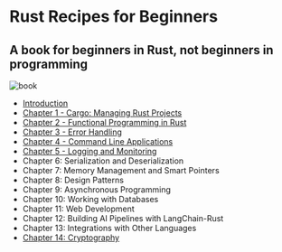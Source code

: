# Rust Recipes for Beginners
## A book for beginners in Rust, not beginners in programming

![book](https://github.com/evgenyigumnov/rust-recipes-for-beginners/raw/HEAD/book.png)

- [Introduction](./src/chapter_0.md)
- [Chapter 1 - Cargo: Managing Rust Projects](./src/chapter_1.md)
- [Chapter 2 - Functional Programming in Rust](./src/chapter_2.md)
- [Chapter 3 - Error Handling](./src/chapter_3.md)
- [Chapter 4 - Command Line Applications](./src/chapter_4.md)
- [Chapter 5 - Logging and Monitoring](./src/chapter_5.md)
- Chapter 6: Serialization and Deserialization
- Chapter 7: Memory Management and Smart Pointers
- Chapter 8: Design Patterns
- Chapter 9: Asynchronous Programming
- Chapter 10: Working with Databases
- Chapter 11: Web Development
- Chapter 12: Building AI Pipelines with LangChain-Rust
- Chapter 13: Integrations with Other Languages
- [Chapter 14: Cryptography](./src/chapter_14.md)